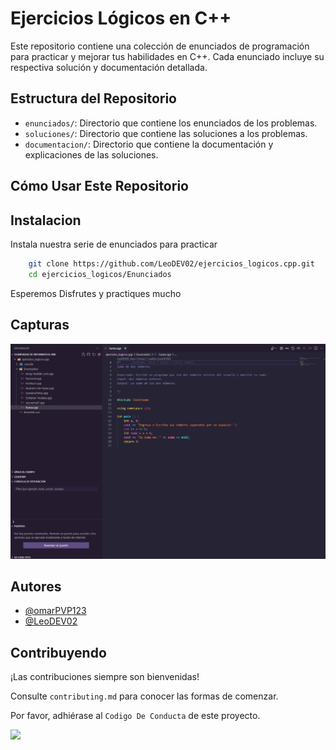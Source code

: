 # Ejercicios Lógicos en C++

Este repositorio contiene una colección de enunciados de programación para practicar y mejorar tus habilidades en C++. Cada enunciado incluye su respectiva solución y documentación detallada.

## Estructura del Repositorio

- `enunciados/`: Directorio que contiene los enunciados de los problemas.
- `soluciones/`: Directorio que contiene las soluciones a los problemas.
- `documentacion/`: Directorio que contiene la documentación y explicaciones de las soluciones.

## Cómo Usar Este Repositorio

## Instalacion

Instala nuestra serie de enunciados para practicar

```bash
    git clone https://github.com/LeoDEV02/ejercicios_logicos.cpp.git
    cd ejercicios_logicos/Enunciados
```


Esperemos Disfrutes y practiques mucho
    
## Capturas

![App Screenshot](https://github.com/LeoDEV02/ejercicios_logicos.cpp/blob/master/images/img.png?raw=true)


## Autores

- [@omarPVP123](https://github.com/omarPVP123131)
- [@LeoDEV02](https://github.com/LeoDEV02)


## Contribuyendo

¡Las contribuciones siempre son bienvenidas!

Consulte `contributing.md` para conocer las formas de comenzar.

Por favor, adhiérase al `Codigo De Conducta` de este proyecto.

<a href="https://github.com/LeoDEV02/ejercicios_logicos.cpp/graphs/contributors">
  <img src="https://contrib.rocks/image?repo=LeoDEV02/ejercicios_logicos.cpp" />
</a>